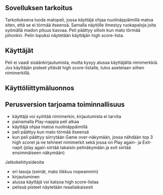 ## Sovelluksen tarkoitus
Tarkoituksena luoda matopeli, jossa käyttäjä ohjaa nuolinäppäimillä matoa siten, että se ei törmää itseensä. 
Samalla näytölle ilmestyy ruokapaloja joita syömällä madon pituus kasvaa. Peli päättyy silloin kun mato törmää johonkin. 
Pelin lopuksi näytetään käyttäjän high score-lista.

## Käyttäjät
Peli ei vaadi sisäänkirjautumista, mutta kysyy alussa käyttäjältä nimimerkkiä. Jos käyttäjän pisteet yltävät high score-listalle, 
tulos asetetaan siihen nimimerkillä.

## Käyttöliittymäluonnos

## Perusversion tarjoama toiminnallisuus
- käyttäjä voi syöttää nimimerkin, kirjautumista ei tarvita
- painamalla Play-nappia peli alkaa
- käyttäjä ohjaa matoa nuolinäppäimillä
- peli päättyy kun mato törmää itseensä
- kun peli päättyy siirrytään Game over-näkymään, jossa nähdään top 3 high scoret ja ne tehneet nimimerkit sekä jossa on 
Play again- ja Exit-napit (play again siirtää takaisin pelinäkymään ja exit siirtää ensimmäiseen näkymään) 

Jatkokehitysideoita
- eri tasoja (seinät, mato liikkuu nopeammin)
- kirjautuminen
- alussa käyttäjä voi katsoa high score-listaa
- pelissä pisteet näytetään reaaliaikaisesti

